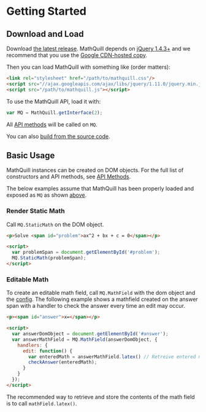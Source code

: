 # Getting Started

## Download and Load

Download [the latest release](https://github.com/mathquill/mathquill/releases/latest).
MathQuill depends on [jQuery 1.4.3+](http://jquery.com) and we recommend that you use the [Google CDN-hosted copy](http://code.google.com/apis/libraries/devguide.html#jquery).

Then you can load MathQuill with something like (order matters):
```html
<link rel="stylesheet" href="/path/to/mathquill.css"/>
<script src="//ajax.googleapis.com/ajax/libs/jquery/1.11.0/jquery.min.js"></script>
<script src="/path/to/mathquill.js"></script>
```

To use the MathQuill API, load it with:
```javascript
var MQ = MathQuill.getInterface(2);
```

All [API methods](http://mathquill.readthedocs.org/en/latest/Api_Methods/) will be called on `MQ`.

You can also [build from the source code]().

## Basic Usage

MathQuill instances can be created on DOM objects. For the full list of constructors and API methods, see [API Methods](http://mathquill.readthedocs.org/en/latest/Api_Methods).

The below examples assume that MathQuill has been properly loaded and exposed as `MQ` as shown [above](http://mathquill.readthedocs.org/en/latest/Getting_Started/#download-and-load).

### Render Static Math

Call `MQ.StaticMath` on the DOM object.
```html
<p>Solve <span id="problem">ax^2 + bx + c = 0</span></p>

<script>
  var problemSpan = document.getElementById('#problem');
  MQ.StaticMath(problemSpan);
</script>
```

### Editable Math

To create an editable math field, call `MQ.MathField` with the dom object and the [config](http://mathquill.readthedocs.org/en/latest/Config/). The following example shows a mathfield created on the answer span with a handler to check the answer every time an edit may occur.
```html
<p><span id="answer">x=</span></p>

<script>
  var answerDomObject = document.getElementById('#answer');
  var answerMathField = MQ.MathField(answerDomObject, {
    handlers: {
      edit: function() {
        var enteredMath = answerMathField.latex() // Retreive entered math in LaTeX format
        checkAnswer(enteredMath);
      }
    }
  });
</script>
```

The recommended way to retrieve and store the contents of the math field is to call `mathField.latex()`.
